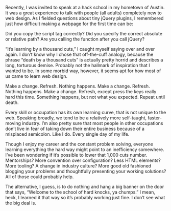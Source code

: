 

Recently, I was invited to speak at a hack school in my hometown of Austin. It was a great experience to talk
with people (all adults) completely new to web design. As I fielded questions about tiny jQuery plugins, I
remembered just how difficult making a webpage for the first time can be:

Did you copy the script tag correctly? Did you specify the correct absolute or relative path? Are you calling
the function after you call jQuery?

“It’s learning by a thousand cuts,” I caught myself saying over and over again. I don’t know why I
chose that off-the-cuff analogy, because the phrase “death by a thousand cuts” is actually pretty horrid
and describes a long, torturous demise. Probably not the hallmark of inspiration that I wanted to be. In some
morbid way, however, it seems apt for how most of us came to learn web design.

Make a change. Refresh. Nothing happens. Make a change. Refresh. Nothing happens. Make a change. Refresh,
except press the keys really hard this time. Something happens, but not what you expected. Repeat until
death.

Every skill or occupation has its own learning curve, that is not unique to the web. Speaking broadly, we tend
to be a relatively more self-taught, faster-moving industry. I’m also pretty sure that most people in other
occupations don’t live in fear of taking down their entire business because of a misplaced semicolon. Like I
do. Every single day of my life.

Though I enjoy my career and the constant problem solving, everyone learning everything the hard way might
point to an inefficiency somewhere. I’ve been wondering if it’s possible to lower that 1,000 cuts number.
Mentorships? More convention over configuration? Less HTML elements? More tooling? A change in industry
culture? More good old fashioned blogging your problems and thoughtfully presenting your working solutions?
All of those could probably help.

The alternative, I guess, is to do nothing and hang a big banner on the door that says, “Welcome to the
school of hard knocks, ya chumps.” I mean, heck, I learned it that way so it’s probably working just
fine. I don’t see what the big deal is.